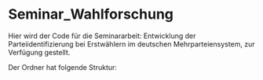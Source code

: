 # Seminar_Wahlforschung

Hier wird der Code für die Seminararbeit: Entwicklung der Parteiidentifizierung bei Erstwählern im deutschen Mehrparteiensystem, zur Verfügung gestellt.

Der Ordner hat folgende Struktur:
